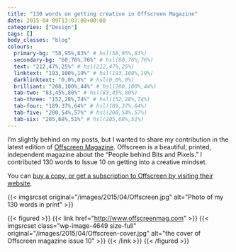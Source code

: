 ```yaml
---
title: "130 words on getting creative in Offscreen Magazine"
date: 2015-04-09T13:03:00+00:00
categories: ["Design"]
tags: []
body_classes: "blog"
colours:
  primary-bg: "58,95%,83%" # hsl(58,95%,83%)
  secondary-bg: "60,76%,76%" # hsl(60,76%,76%)
  text: "212,47%,25%" # hsl(212,47%,25%)
  linktext: "193,100%,19%" # hsl(193,100%,19%)
  darklinktext: "0,0%,0%" # hsl(0,0%,0%)
  brilliant: "208,100%,44%" # hsl(208,100%,44%)
  tab-two: "83,45%,80%" # hsl(83,45%,80%)
  tab-three: "152,28%,74%" # hsl(152,28%,74%)
  tab-four: "189,37%,64%" # hsl(189,37%,64%)
  tab-five: "200,54%,57%" # hsl(200,54%,57%)
  tab-six: "205,68%,51%" # hsl(205,68%,51%)
---
```


I’m slightly behind on my posts, but I wanted to share my contribution in the latest edition of [Offscreen Magazine](http://www.offscreenmag.com). Offscreen is a beautiful, printed, independent magazine about the “People behind Bits and Pixels.” I contributed 130 words to Issue 10 on getting into a creative mindset.

You can [buy a copy, or get a subscription to Offscreen by visiting their website](http://www.offscreenmag.com/buy/).

{{< imgsrcset original="/images/2015/04/Offscreen.jpg" alt="Photo of my 130 words in print" >}}

{{< figured >}}
  {{< link href="http://www.offscreenmag.com" >}}
  	{{< imgsrcset class="wp-image-4649 size-full" original="/images/2015/04/Offscreen-cover.jpg" alt="the cover of Offscreen magazine issue 10" >}}
  {{< /link >}}
{{< /figured >}}

